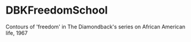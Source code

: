 # DBKFreedomSchool
Contours of 'freedom' in The Diamondback's series on African American life, 1967
